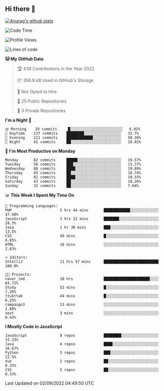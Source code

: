 ## Hi there 👋

[![Anurag's github stats](https://github-readme-stats.vercel.app/api?username=Songwonseok)](https://github.com/anuraghazra/github-readme-stats)



<!--START_SECTION:waka-->
![Code Time](http://img.shields.io/badge/Code%20Time-1%2C739%20hrs%2048%20mins-blue)

![Profile Views](http://img.shields.io/badge/Profile%20Views-0-blue)

![Lines of code](https://img.shields.io/badge/From%20Hello%20World%20I%27ve%20Written-3%20Million%20lines%20of%20code-blue)

**🐱 My GitHub Data** 

> 🏆 439 Contributions in the Year 2022
 > 
> 📦 356.9 kB Used in GitHub's Storage 
 > 
> 🚫 Not Opted to Hire
 > 
> 📜 25 Public Repositories 
 > 
> 🔑 3 Private Repositories  
 > 
**I'm a Night 🦉** 

```text
🌞 Morning    29 commits     █░░░░░░░░░░░░░░░░░░░░░░░░   6.92% 
🌆 Daytime    137 commits    ████████░░░░░░░░░░░░░░░░░   32.7% 
🌃 Evening    211 commits    ████████████░░░░░░░░░░░░░   50.36% 
🌙 Night      42 commits     ██░░░░░░░░░░░░░░░░░░░░░░░   10.02%

```
📅 **I'm Most Productive on Monday** 

```text
Monday       82 commits     █████░░░░░░░░░░░░░░░░░░░░   19.57% 
Tuesday      56 commits     ███░░░░░░░░░░░░░░░░░░░░░░   13.37% 
Wednesday    80 commits     ████░░░░░░░░░░░░░░░░░░░░░   19.09% 
Thursday     45 commits     ██░░░░░░░░░░░░░░░░░░░░░░░   10.74% 
Friday       81 commits     ████░░░░░░░░░░░░░░░░░░░░░   19.33% 
Saturday     43 commits     ██░░░░░░░░░░░░░░░░░░░░░░░   10.26% 
Sunday       32 commits     ██░░░░░░░░░░░░░░░░░░░░░░░   7.64%

```


📊 **This Week I Spent My Time On** 

```text
💬 Programming Languages: 
PHP                      5 hrs 44 mins       ████████████░░░░░░░░░░░░░   47.98% 
JavaScript               3 hrs 22 mins       ███████░░░░░░░░░░░░░░░░░░   28.3% 
Java                     1 hr 36 mins        ███░░░░░░░░░░░░░░░░░░░░░░   13.5% 
CSS                      49 mins             █░░░░░░░░░░░░░░░░░░░░░░░░   6.85% 
HTML                     18 mins             ░░░░░░░░░░░░░░░░░░░░░░░░░   2.63%

🔥 Editors: 
IntelliJ                 11 hrs 57 mins      █████████████████████████   100.0%

🐱‍💻 Projects: 
naver_cmd                10 hrs              █████████████████████░░░░   83.72% 
Study                    52 mins             █░░░░░░░░░░░░░░░░░░░░░░░░   7.26% 
ttukttak                 44 mins             █░░░░░░░░░░░░░░░░░░░░░░░░   6.25% 
campaign3                13 mins             ░░░░░░░░░░░░░░░░░░░░░░░░░   1.88% 
next                     3 mins              ░░░░░░░░░░░░░░░░░░░░░░░░░   0.43%

```

**I Mostly Code in JavaScript** 

```text
JavaScript               8 repos             ████████░░░░░░░░░░░░░░░░░   33.33% 
Java                     4 repos             ████░░░░░░░░░░░░░░░░░░░░░   16.67% 
Python                   3 repos             ███░░░░░░░░░░░░░░░░░░░░░░   12.5% 
Vue                      2 repos             ██░░░░░░░░░░░░░░░░░░░░░░░   8.33% 
CSS                      2 repos             ██░░░░░░░░░░░░░░░░░░░░░░░   8.33%

```



 Last Updated on 02/09/2022 04:49:50 UTC
<!--END_SECTION:waka-->
